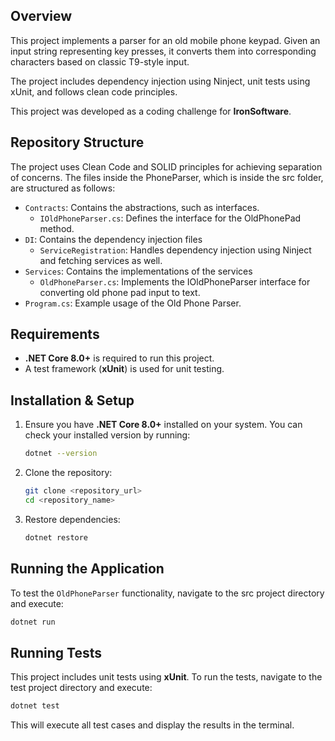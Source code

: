 ## Overview
This project implements a parser for an old mobile phone keypad. Given an input string representing key presses, it converts them into corresponding characters based on classic T9-style input.

The project includes dependency injection using Ninject, unit tests using xUnit, and follows clean code principles.

This project was developed as a coding challenge for **IronSoftware**.

## Repository Structure

The project uses Clean Code and SOLID principles for achieving separation of concerns. The files inside the PhoneParser, which is inside the  src folder, are structured as follows:

- `Contracts`: Contains the abstractions, such as interfaces.
   - `IOldPhoneParser.cs`: Defines the interface for the OldPhonePad method.
- `DI`: Contains the dependency injection files
   - `ServiceRegistration`: Handles dependency injection using Ninject and fetching services as well.
- `Services`: Contains the implementations of the services
   - `OldPhoneParser.cs`: Implements the IOldPhoneParser interface for converting old phone pad input to text.
- `Program.cs`: Example usage of the Old Phone Parser.



## Requirements
- **.NET Core 8.0+** is required to run this project.
- A test framework (**xUnit**) is used for unit testing.

## Installation & Setup
1. Ensure you have **.NET Core 8.0+** installed on your system. You can check your installed version by running:
   ```sh
   dotnet --version
   ```
2. Clone the repository:
   ```sh
   git clone <repository_url>
   cd <repository_name>
   ```
3. Restore dependencies:
   ```sh
   dotnet restore
   ```

## Running the Application
To test the `OldPhoneParser` functionality, navigate to the src project directory and execute:
```sh
dotnet run
```

## Running Tests
This project includes unit tests using **xUnit**. To run the tests, navigate to the test project directory and execute:
```sh
dotnet test
```
This will execute all test cases and display the results in the terminal.

